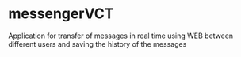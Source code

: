 # messengerVCT
Application for transfer of messages in real time using WEB between different users and saving the history of the messages
